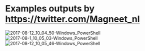 # Examples outputs by https://twitter.com/Magneet_nl

![2017-08-12_10_04_50-Windows_PowerShell](https://github.com/arielsanchezmora/vDocumentation/blob/master/example-outputs/Magneet_nl/2017-08-12_10_04_50-Windows_PowerShell.png)
![2017-08-1_10_05_03-Windows_PowerShell](https://github.com/arielsanchezmora/vDocumentation/blob/master/example-outputs/Magneet_nl/2017-08-1_10_05_03-Windows_PowerShell.png)
![2017-08-12_10_05_46-Windows_PowerShell](https://github.com/arielsanchezmora/vDocumentation/blob/master/example-outputs/2017-08-12_10_05_46-Windows_PowerShell.png)
